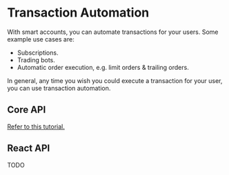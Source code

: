 # Transaction Automation

With smart accounts, you can automate transactions for your users.  Some example use cases are:

- Subscriptions.
- Trading bots.
- Automatic order execution, e.g. limit orders & trailing orders.

In general, any time you wish you could execute a transaction for your user, you can use transaction automation.

## Core API

[Refer to this tutorial.](/smart-wallet/permissions/transaction-automation)

## React API

TODO